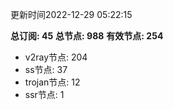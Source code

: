 更新时间2022-12-29 05:22:15

**总订阅: 45**
**总节点: 988**
**有效节点: 254**
- v2ray节点: 204
- ss节点: 37
- trojan节点: 12
- ssr节点: 1
